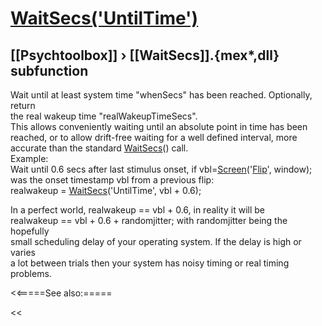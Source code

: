 # [WaitSecs('UntilTime')](WaitSecs-UntilTime) 
## [[Psychtoolbox]] &#8250; [[WaitSecs]].{mex*,dll} subfunction


Wait until at least system time "whenSecs" has been reached. Optionally, return  
the real wakeup time "realWakeupTimeSecs".  
This allows conveniently waiting until an absolute point in time has been  
reached, or to allow drift-free waiting for a well defined interval, more  
accurate than the standard [WaitSecs](WaitSecs)() call.  
Example:  
Wait until 0.6 secs after last stimulus onset, if vbl=[Screen](Screen)('[Flip](Flip)', window);  
was the onset timestamp vbl from a previous flip:  
realwakeup = [WaitSecs](WaitSecs)('UntilTime', vbl + 0.6);  
  
In a perfect world, realwakeup == vbl + 0.6, in reality it will be  
realwakeup == vbl + 0.6 + randomjitter; with randomjitter being the hopefully  
small scheduling delay of your operating system. If the delay is high or varies  
a lot between trials then your system has noisy timing or real timing problems.  
  


<<=====See also:=====

<<